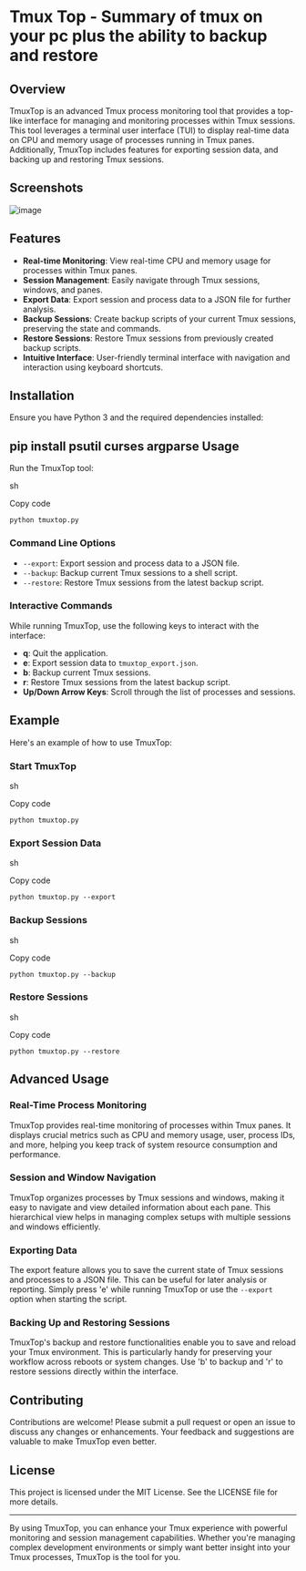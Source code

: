 # Tmux Top - Summary of tmux on your pc plus the ability to backup and restore

## Overview
TmuxTop is an advanced Tmux process monitoring tool that provides a top-like interface for managing and monitoring processes within Tmux sessions. This tool leverages a terminal user interface (TUI) to display real-time data on CPU and memory usage of processes running in Tmux panes. Additionally, TmuxTop includes features for exporting session data, and backing up and restoring Tmux sessions.

Screenshots
-----------

![image](https://github.com/user-attachments/assets/af7dccdc-bbec-4fa5-a154-08b0bfd29815)

## Features
- **Real-time Monitoring**: View real-time CPU and memory usage for processes within Tmux panes.
- **Session Management**: Easily navigate through Tmux sessions, windows, and panes.
- **Export Data**: Export session and process data to a JSON file for further analysis.
- **Backup Sessions**: Create backup scripts of your current Tmux sessions, preserving the state and commands.
- **Restore Sessions**: Restore Tmux sessions from previously created backup scripts.
- **Intuitive Interface**: User-friendly terminal interface with navigation and interaction using keyboard shortcuts.

## Installation
Ensure you have Python 3 and the required dependencies installed:

pip install psutil curses argparse
Usage
-----

Run the TmuxTop tool:

sh

Copy code

`python tmuxtop.py`

### Command Line Options

-   `--export`: Export session and process data to a JSON file.
-   `--backup`: Backup current Tmux sessions to a shell script.
-   `--restore`: Restore Tmux sessions from the latest backup script.

### Interactive Commands

While running TmuxTop, use the following keys to interact with the interface:

-   **q**: Quit the application.
-   **e**: Export session data to `tmuxtop_export.json`.
-   **b**: Backup current Tmux sessions.
-   **r**: Restore Tmux sessions from the latest backup script.
-   **Up/Down Arrow Keys**: Scroll through the list of processes and sessions.

Example
-------

Here's an example of how to use TmuxTop:

### Start TmuxTop

sh

Copy code

`python tmuxtop.py`

### Export Session Data

sh

Copy code

`python tmuxtop.py --export`

### Backup Sessions

sh

Copy code

`python tmuxtop.py --backup`

### Restore Sessions

sh

Copy code

`python tmuxtop.py --restore`



Advanced Usage
--------------

### Real-Time Process Monitoring

TmuxTop provides real-time monitoring of processes within Tmux panes. It displays crucial metrics such as CPU and memory usage, user, process IDs, and more, helping you keep track of system resource consumption and performance.

### Session and Window Navigation

TmuxTop organizes processes by Tmux sessions and windows, making it easy to navigate and view detailed information about each pane. This hierarchical view helps in managing complex setups with multiple sessions and windows efficiently.

### Exporting Data

The export feature allows you to save the current state of Tmux sessions and processes to a JSON file. This can be useful for later analysis or reporting. Simply press 'e' while running TmuxTop or use the `--export` option when starting the script.

### Backing Up and Restoring Sessions

TmuxTop's backup and restore functionalities enable you to save and reload your Tmux environment. This is particularly handy for preserving your workflow across reboots or system changes. Use 'b' to backup and 'r' to restore sessions directly within the interface.

Contributing
------------

Contributions are welcome! Please submit a pull request or open an issue to discuss any changes or enhancements. Your feedback and suggestions are valuable to make TmuxTop even better.

License
-------

This project is licensed under the MIT License. See the LICENSE file for more details.

* * * * *

By using TmuxTop, you can enhance your Tmux experience with powerful monitoring and session management capabilities. Whether you're managing complex development environments or simply want better insight into your Tmux processes, TmuxTop is the tool for you.
